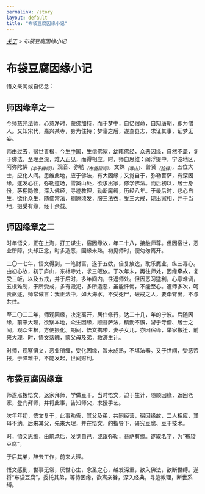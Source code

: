 ```yaml
---
permalink: /story
layout: default
title: "布袋豆腐因缘小记"
---
```


<div style="font-style: italic;"><a href="/about">关于</a> &gt; <span>布袋豆腐因缘小记</span></div>

# 布袋豆腐因缘小记

悟文亲闻或自忆念：

## 师因缘章之一

今师慈光法师，心意净时，蒙佛加持，而于梦中，自忆宿命，自知唐朝，即为僧人。又知宋代，嘉兴某寺，身为住持；梦寤之后，遂查县志，求证其事，证梦无妄。

师由过去，宿世善根，今生<abbr title="中国：指有正法住持的国家。">中国</abbr>，生信佛家，幼睹佛经，众恶因缘，自然不盖，复于佛法，至理至深，难入正见，而得相应。时，师自思维：阎浮提中，宁波地区，阿弥陀佛<sub><em>（丰干禅师）</em></sub>，观音、弥勒<sub><em>（布袋和尚）</em></sub>，文殊<sub><em>（寒山）</em></sub>、普贤<sub><em>（拾得）</em></sub>，五位大士，应化人间。思维此地，应于佛法，有大因缘；又觉自于，弥勒菩萨，有深因缘。遂发心往，弥勒道场，雪窦山处，欲求出家，修学佛法。而后初以，居士身份，茅棚隐修，深入佛经，寻迹教理，勤断魔缚，历经八年。于最后时，悲心自生，欲化众生，随佛常法，剔除须发，服三法衣，受三大戒，现出家相，并于当地，摄受有缘，经十余载。

## 师因缘章之二

时年悟文，正在上海，打工谋生，宿因缘故，年二十八，接触师尊。但因宿世，恶业所障，失却正念，时多造恶，因缘未熟，初见师时，便匆匆离开。

二〇一七年，悟文得到，一笔财富，遂于五欲，倍复放逸，耽乐魔业，纵三毒心。由初心故，初于庐山，东林寺处，求三皈依。于次年末，再往师处，因缘牵故，复受三皈，以及五戒，并于后时，多年间内，往返师处。但因恶习猛利，心意难调，五根难制，于所受戒，多有毁犯，多所造恶，虽能忏悔，不能至心。遭师多次，呵责驱逐，师常诫言：我正法中，如大海水，不受死尸，破戒之人，要牵臂出，不与共住。

至二〇二二年，师观因缘，决定离开，居住修行，达二十几，年的宁波。后随因缘，前来大理，欲察本地，众生因缘，顺菩萨法，精勤不懈，游于寺僧、居士之间，观众生根，方便摄化。期间，悟文携带，妻子女儿，亦因宿缘，举家搬迁，前来大理。时，悟文落魄，蒙父母及弟，救济生计。

时师，观察悟文，恶业所缠，受化因缘，暂未成熟，不堪法器。又于世间，受恶苦报，于障难中，不能发起，世间财利。

## 布袋豆腐因缘章

师遂点拨悟文，返家拜师，学做豆干。当时悟文，迫于生计，随顺因缘，返回老家，登门拜师，并将此事，告知师父，求授手艺。

次年年初，悟文复于，此事劝告，其父及弟，共同经营，宿因缘故，二人相应，其母不纳。后来其父，先来大理，并在悟文，的指导下，研究豆腐、豆干技术。

时，悟文思维，由前承后，发觉自己，或跟弥勒，菩萨有缘。遂取名字，为“布袋豆腐”。

于后其弟，辞去工作，前来大理。

悟文感到，世事无常，厌世心生，念圣之心，越发深重，欲入佛法，欲断世缚。遂将“布袋豆腐”，委托其弟，等待因缘，欲离亲眷，深入经典，寻迹教理，断世系缚。
